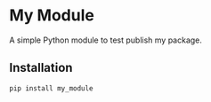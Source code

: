 # My Module

A simple Python module to test publish my package.

## Installation
```sh
pip install my_module